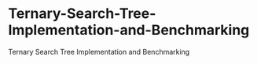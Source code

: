 # Ternary-Search-Tree-Implementation-and-Benchmarking
Ternary Search Tree Implementation and Benchmarking
